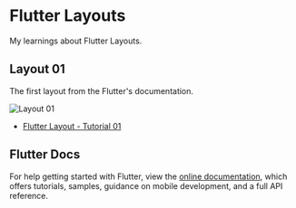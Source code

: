 # Flutter Layouts

My learnings about Flutter Layouts.

## Layout 01

The first layout from the Flutter's documentation.

![Layout 01](https://flutter.dev/assets/ui/layout/lakes-2e8707102ca4f56f44e40ce3703606e1600ac1574fe5544c0f2d96f966bed853.jpg)

- [Flutter Layout - Tutorial 01](https://flutter.dev/docs/development/ui/layout/tutorial)


## Flutter Docs
For help getting started with Flutter, view the
[online documentation](https://flutter.dev/docs), which offers tutorials,
samples, guidance on mobile development, and a full API reference.
